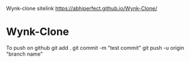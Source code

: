 Wynk-clone
sitelink
 https://abhiperfect.github.io/Wynk-Clone/
# Wynk-Clone



To push on github
git add .
git commit -m "test commit"
git push -u origin "branch name"

